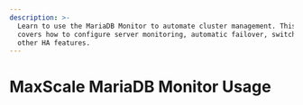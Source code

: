 ```yaml
---
description: >-
  Learn to use the MariaDB Monitor to automate cluster management. This guide
  covers how to configure server monitoring, automatic failover, switchover, and
  other HA features.
---
```


# MaxScale MariaDB Monitor Usage

